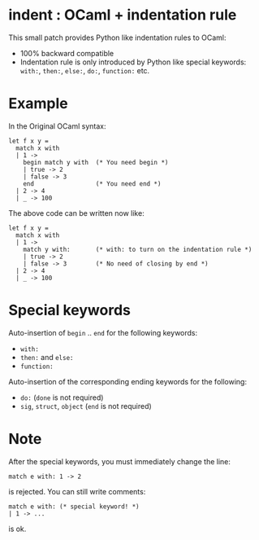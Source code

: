 indent : OCaml + indentation rule
====================================

This small patch provides Python like indentation rules to OCaml:

* 100% backward compatible
* Indentation rule is only introduced by Python like special keywords: `with:`, `then:`, `else:`, `do:`, `function:` etc.

Example
====================================

In the Original OCaml syntax:

    let f x y =
      match x with
      | 1 ->
        begin match y with  (* You need begin *)
        | true -> 2
        | false -> 3 
        end                 (* You need end *)
      | 2 -> 4
      | _ -> 100

The above code can be written now like:

    let f x y =
      match x with
      | 1 ->
        match y with:       (* with: to turn on the indentation rule *)
        | true -> 2
        | false -> 3        (* No need of closing by end *)
      | 2 -> 4
      | _ -> 100

Special keywords
====================================

Auto-insertion of `begin` .. `end` for the following keywords:

* `with:`
* `then:` and `else:`
* `function:`

Auto-insertion of the corresponding ending keywords for the following:

* `do:` (`done` is not required)
* `sig`, `struct`, `object` (`end` is not required)

Note
====================================

After the special keywords, you must immediately change the line:

    match e with: 1 -> 2

is rejected. You can still write comments:

    match e with: (* special keyword! *)
    | 1 -> ...

is ok.
